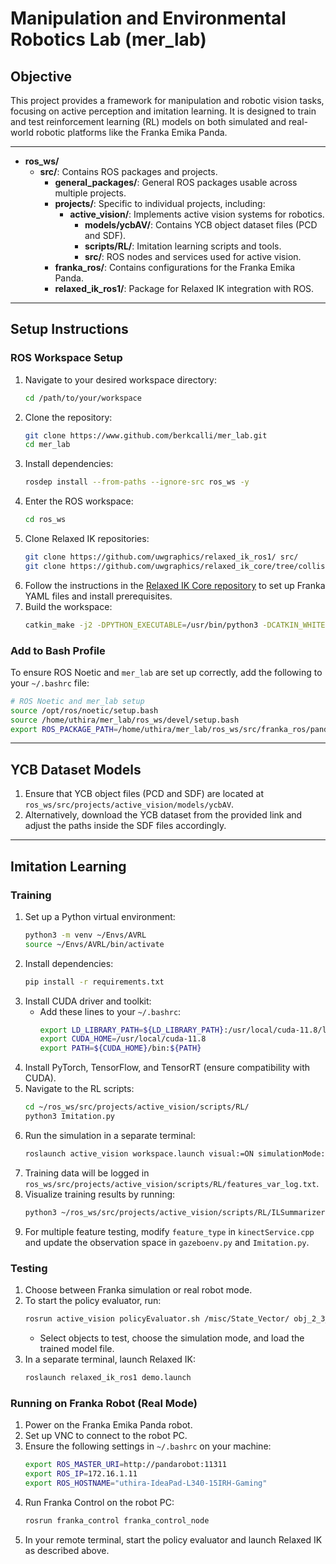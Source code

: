 # Manipulation and Environmental Robotics Lab (mer_lab)

## Objective
This project provides a framework for manipulation and robotic vision tasks, focusing on active perception and imitation learning. It is designed to train and test reinforcement learning (RL) models on both simulated and real-world robotic platforms like the Franka Emika Panda.

---



- **ros_ws/**
  - **src/**: Contains ROS packages and projects.
    - **general_packages/**: General ROS packages usable across multiple projects.
    - **projects/**: Specific to individual projects, including:
      - **active_vision/**: Implements active vision systems for robotics.
        - **models/ycbAV/**: Contains YCB object dataset files (PCD and SDF).
        - **scripts/RL/**: Imitation learning scripts and tools.
        - **src/**: ROS nodes and services used for active vision.
    - **franka_ros/**: Contains configurations for the Franka Emika Panda.
    - **relaxed_ik_ros1/**: Package for Relaxed IK integration with ROS.

---

## Setup Instructions

### ROS Workspace Setup
1. Navigate to your desired workspace directory:
    ```bash
    cd /path/to/your/workspace
    ```
2. Clone the repository:
    ```bash
    git clone https://www.github.com/berkcalli/mer_lab.git
    cd mer_lab
    ```
3. Install dependencies:
    ```bash
    rosdep install --from-paths --ignore-src ros_ws -y
    ```
4. Enter the ROS workspace:
    ```bash
    cd ros_ws
    ```
5. Clone Relaxed IK repositories:
    ```bash
    git clone https://github.com/uwgraphics/relaxed_ik_ros1/ src/
    git clone https://github.com/uwgraphics/relaxed_ik_core/tree/collision-ik src/relaxed_ik_ros1/relaxed_ik_core
    ```
6. Follow the instructions in the [Relaxed IK Core repository](https://github.com/uwgraphics/relaxed_ik_core/tree/collision-ik) to set up Franka YAML files and install prerequisites.
7. Build the workspace:
    ```bash
    catkin_make -j2 -DPYTHON_EXECUTABLE=/usr/bin/python3 -DCATKIN_WHITELIST_PACKAGES="active_vision;active_vision_moveit_config;moveit_planner;franka_pos_grasping_gazebo;relaxed_ik_ros1;motion_planning"
    ```

### Add to Bash Profile
To ensure ROS Noetic and `mer_lab` are set up correctly, add the following to your `~/.bashrc` file:

```bash
# ROS Noetic and mer_lab setup
source /opt/ros/noetic/setup.bash
source /home/uthira/mer_lab/ros_ws/devel/setup.bash
export ROS_PACKAGE_PATH=/home/uthira/mer_lab/ros_ws/src/franka_ros/panda_moveit_config:$ROS_PACKAGE_PATH
```

---

## YCB Dataset Models
1. Ensure that YCB object files (PCD and SDF) are located at `ros_ws/src/projects/active_vision/models/ycbAV`. 
2. Alternatively, download the YCB dataset from the provided link and adjust the paths inside the SDF files accordingly.

---

## Imitation Learning

### Training
1. Set up a Python virtual environment:
    ```bash
    python3 -m venv ~/Envs/AVRL
    source ~/Envs/AVRL/bin/activate
    ```
2. Install dependencies:
    ```bash
    pip install -r requirements.txt
    ```
3. Install CUDA driver and toolkit:
    - Add these lines to your `~/.bashrc`:
      ```bash
      export LD_LIBRARY_PATH=${LD_LIBRARY_PATH}:/usr/local/cuda-11.8/lib64
      export CUDA_HOME=/usr/local/cuda-11.8
      export PATH=${CUDA_HOME}/bin:${PATH}
      ```
4. Install PyTorch, TensorFlow, and TensorRT (ensure compatibility with CUDA).
5. Navigate to the RL scripts:
    ```bash
    cd ~/ros_ws/src/projects/active_vision/scripts/RL/
    python3 Imitation.py
    ```
6. Run the simulation in a separate terminal:
    ```bash
    roslaunch active_vision workspace.launch visual:=ON simulationMode:=SIMULATION
    ```
7. Training data will be logged in `ros_ws/src/projects/active_vision/scripts/RL/features_var_log.txt`.
8. Visualize training results by running:
    ```bash
    python3 ~/ros_ws/src/projects/active_vision/scripts/RL/ILSummarizer.py
    ```
9. For multiple feature testing, modify `feature_type` in `kinectService.cpp` and update the observation space in `gazeboenv.py` and `Imitation.py`.

### Testing
1. Choose between Franka simulation or real robot mode.
2. To start the policy evaluator, run:
    ```bash
    rosrun active_vision policyEvaluator.sh /misc/State_Vector/ obj_2_3_g5.csv
    ```
    - Select objects to test, choose the simulation mode, and load the trained model file.
3. In a separate terminal, launch Relaxed IK:
    ```bash
    roslaunch relaxed_ik_ros1 demo.launch
    ```

### Running on Franka Robot (Real Mode)
1. Power on the Franka Emika Panda robot.
2. Set up VNC to connect to the robot PC.
3. Ensure the following settings in `~/.bashrc` on your machine:
    ```bash
    export ROS_MASTER_URI=http://pandarobot:11311
    export ROS_IP=172.16.1.11
    export ROS_HOSTNAME="uthira-IdeaPad-L340-15IRH-Gaming"
    ```
4. Run Franka Control on the robot PC:
    ```bash
    rosrun franka_control franka_control_node
    ```
5. In your remote terminal, start the policy evaluator and launch Relaxed IK as described above.
